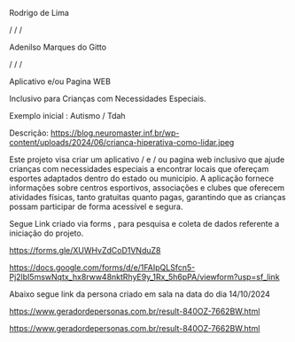 

Rodrigo de Lima                                  

/ / /


Adenilso Marques do Gitto


/  /  /



Aplicativo e/ou Pagina WEB 

Inclusivo para Crianças com Necessidades Especiais.

Exemplo inicial : Autismo / Tdah 

Descrição: https://blog.neuromaster.inf.br/wp-content/uploads/2024/06/crianca-hiperativa-como-lidar.jpeg

Este projeto visa criar um aplicativo / e / ou pagina web inclusivo que ajude crianças com necessidades especiais a encontrar
locais que ofereçam esportes adaptados dentro do estado ou municipio. 
A aplicação fornece informações sobre centros esportivos, associações e clubes que oferecem atividades físicas, 
tanto gratuitas quanto pagas, garantindo que as crianças possam participar de forma acessível e segura.




Segue Link criado via forms , para pesquisa e coleta de dados referente a iniciação do projeto.


https://forms.gle/XUWHvZdCoD1VNduZ8

https://docs.google.com/forms/d/e/1FAIpQLSfcn5-Pj2lbI5mswNqtx_hx8rww48nktRhyE9y_1Rx_5h6pPA/viewform?usp=sf_link

Abaixo segue link da persona criado em sala na data do dia 14/10/2024

https://www.geradordepersonas.com.br/result-840OZ-7662BW.html

https://www.geradordepersonas.com.br/result-840OZ-7662BW.html


